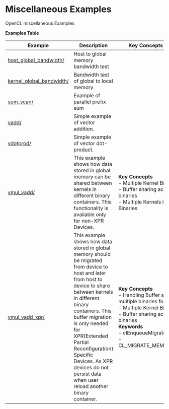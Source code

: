 Miscellaneous Examples
==================================
OpenCL miscellaneous Examples

 __Examples Table__ 

Example        | Description           | Key Concepts / Keywords 
---------------|-----------------------|-------------------------
[host_global_bandwidth/][]|Host to global memory bandwidth test|
[kernel_global_bandwidth/][]|Bandwidth test of global to local memory.|
[sum_scan/][]|Example of parallel prefix sum|
[vadd/][]|Simple example of vector addition.|
[vdotprod/][]|Simple example of vector dot-product.|
[vmul_vadd/][]|This example shows how data stored in global memory can be shared between kernels in different binary containers. This functionality is available only for non-XPR Devices.|__Key__ __Concepts__<br> - Multiple Kernel Binaries<br> - Buffer sharing across Multiple binaries<br> - Multiple Kernels in different Binaries<br>
[vmul_vadd_xpr/][]|This example shows how data stored in global memory should be migrated from device to host and later from host to device to share between kernels in different binary containers. This buffer migration is only needed for XPR(Extended Partial Reconfiguration) Specific Devices. As XPR devices do not persist data when user reload another binary container.|__Key__ __Concepts__<br> - Handling Buffer sharing across multiple binaries for XPR Platform<br> - Multiple Kernel Binaries<br> - Buffer sharing across Multiple binaries<br>__Keywords__<br> - clEnqueueMigrateMemObjects()<br> - CL_MIGRATE_MEM_OBJECT_HOST

[.]:.
[host_global_bandwidth/]:host_global_bandwidth/
[kernel_global_bandwidth/]:kernel_global_bandwidth/
[sum_scan/]:sum_scan/
[vadd/]:vadd/
[vdotprod/]:vdotprod/
[vmul_vadd/]:vmul_vadd/
[vmul_vadd_xpr/]:vmul_vadd_xpr/
